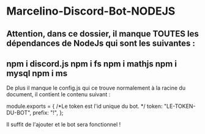# Marcelino-Discord-Bot-NODEJS
Attention, dans ce dossier, il manque TOUTES les dépendances de NodeJs qui sont les suivantes :
--
npm i discord.js
npm i fs
npm i mathjs
npm i mysql
npm i ms
--
De plus il manque le config.js qui ce trouve normalement à la racine du document, il contient le contenu suivant :

module.exports = {
    /*Le token est l'id unique du bot. */
    token: "LE-TOKEN-DU-BOT",
    prefix: "!",
};

Il suffit de l'ajouter et le bot sera fonctionnel ! 
